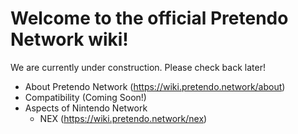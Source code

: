 <!-- TITLE: Main Page -->
<!-- SUBTITLE: Welcome! -->

# Welcome to the official Pretendo Network wiki!
We are currently under construction. Please check back later!

* About Pretendo Network (https://wiki.pretendo.network/about)
* Compatibility (Coming Soon!)
* Aspects of Nintendo Network
	* NEX (https://wiki.pretendo.network/nex)